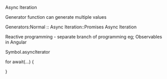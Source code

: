 Async Iteration

Generator function can generate multiple values


Generators:Normal :: Async Iteration::Promises
Async Iteration 

Reactive programming - separate branch of programming
  eg; Observables in Angular


Symbol.asyncIterator

for await(...) {

}

